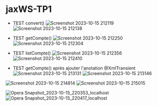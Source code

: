# jaxWS-TP1
- TEST convert()
![Screenshot 2023-10-15 212119](https://github.com/Sohaib-jalil/jaxWS-TP1/assets/92445933/f7f0a8a0-6e28-42ff-a454-a8f1334ff254)
![Screenshot 2023-10-15 212138](https://github.com/Sohaib-jalil/jaxWS-TP1/assets/92445933/5af83226-5d75-48ae-9697-7f755d2a8e8f)

- TEST getCompte()
![Screenshot 2023-10-15 212250](https://github.com/Sohaib-jalil/jaxWS-TP1/assets/92445933/0ff0c2f6-d4f3-4263-af05-b1ee57617588)
![Screenshot 2023-10-15 212304](https://github.com/Sohaib-jalil/jaxWS-TP1/assets/92445933/433c8602-e756-4d82-baa6-f4f6aec51758)

- TEST listCompte()
![Screenshot 2023-10-15 212356](https://github.com/Sohaib-jalil/jaxWS-TP1/assets/92445933/f22956aa-f91a-47da-ae0d-bf5f6162f89a)
![Screenshot 2023-10-15 212410](https://github.com/Sohaib-jalil/jaxWS-TP1/assets/92445933/4ecd72f4-add6-4d06-af74-b3dc41459f84)

- TEST getCompte() après ajouter l'anotation @XmlTransient
![Screenshot 2023-10-15 213131](https://github.com/Sohaib-jalil/jaxWS-TP1/assets/92445933/6325051c-74be-420e-bc75-5ee336977b43)
![Screenshot 2023-10-15 213146](https://github.com/Sohaib-jalil/jaxWS-TP1/assets/92445933/316777fd-ea4f-4ec7-9849-ac447fe5f691)

![Screenshot 2023-10-15 214814](https://github.com/Sohaib-jalil/jaxWS-TP1/assets/92445933/7123f75e-691e-497d-865f-38b42915a71a)
![Screenshot 2023-10-15 215015](https://github.com/Sohaib-jalil/jaxWS-TP1/assets/92445933/733ff434-0790-465e-a19d-c1078157ccf3)

![Opera Snapshot_2023-10-15_220353_localhost](https://github.com/Sohaib-jalil/jaxWS-TP1/assets/92445933/81c75660-92f6-4764-b0d0-aa899fa699ef)
![Opera Snapshot_2023-10-15_220417_localhost](https://github.com/Sohaib-jalil/jaxWS-TP1/assets/92445933/e8f814f6-8479-442a-ad88-02aad3003eed)
